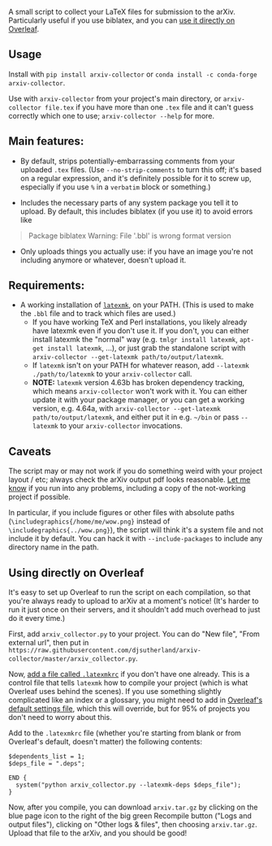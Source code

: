 A small script to collect your LaTeX files for submission to the arXiv. Particularly useful if you use biblatex, and you can [use it directly on Overleaf](#using-directly-on-overleaf).

## Usage

Install with `pip install arxiv-collector` or `conda install -c conda-forge arxiv-collector`.

Use with `arxiv-collector` from your project's main directory, or `arxiv-collector file.tex` if you have more than one `.tex` file and it can't guess correctly which one to use; `arxiv-collector --help` for more.


## Main features:

- By default, strips potentially-embarrassing comments from your uploaded `.tex` files. (Use `--no-strip-comments` to turn this off; it's based on a regular expression, and it's definitely possible for it to screw up, especially if you use `%` in a `verbatim` block or something.)

- Includes the necessary parts of any system package you tell it to upload. By default, this includes biblatex (if you use it) to avoid errors like

> Package biblatex Warning: File '<file>.bbl' is wrong format version

- Only uploads things you actually use: if you have an image you're not including anymore or whatever, doesn't upload it.


## Requirements:

- A working installation of [`latexmk`](http://personal.psu.edu/jcc8/software/latexmk/), on your PATH. (This is used to make the `.bbl` file and to track which files are used.)
  - If you have working TeX and Perl installations, you likely already have latexmk even if you don't use it. If you don't, you can either install latexmk the "normal" way (e.g. `tmlgr install latexmk`, `apt-get install latexmk`, ...), or just grab the standalone script with `arxiv-collector --get-latexmk path/to/output/latexmk`.
  - If `latexmk` isn't on your PATH for whatever reason, add `--latexmk ./path/to/latexmk` to your `arxiv-collector` call.
  - **NOTE:** `latexmk` version 4.63b has broken dependency tracking, which means `arxiv-collector` won't work with it. You can either update it with your package manager, or you can get a working version, e.g. 4.64a, with `arxiv-collector --get-latexmk path/to/output/latexmk`, and either put it in e.g. `~/bin` or pass `--latexmk` to your `arxiv-collector` invocations.


## Caveats

The script may or may not work if you do something weird with your project layout / etc; always check the arXiv output pdf looks reasonable. [Let me know](https://github.com/djsutherland/arxiv-collector/issues/new) if you run into any problems, including a copy of the not-working project if possible.

In particular, if you include figures or other files with absolute paths (`\includegraphics{/home/me/wow.png}` instead of `\includegraphics{../wow.png}`), the script will think it's a system file and not include it by default. You can hack it with `--include-packages` to include any directory name in the path.


## Using directly on Overleaf

It's easy to set up Overleaf to run the script on each compilation, so that you're always ready to upload to arXiv at a moment's notice! (It's harder to run it just once on their servers, and it shouldn't add much overhead to just do it every time.)

First, add `arxiv_collector.py` to your project. You can do "New file", "From external url", then put in `https://raw.githubusercontent.com/djsutherland/arxiv-collector/master/arxiv_collector.py`.

Now, [add a file called `.latexmkrc`](https://www.overleaf.com/learn/latex/Articles%2FHow_to_use_latexmkrc_with_Overleaf:_examples_and_techniques) if you don't have one already. This is a control file that tells `latexmk` how to compile your project (which is what Overleaf uses behind the scenes). If you use something slightly complicated like an index or a glossary, you might need to add in [Overleaf's default settings file](https://www.overleaf.com/learn/how-to/How_does_Overleaf_compile_my_project%3F), which this will override, but for 95% of projects you don't need to worry about this.

Add to the `.latexmkrc` file (whether you're starting from blank or from Overleaf's default, doesn't matter) the following contents:
```
$dependents_list = 1;
$deps_file = ".deps";

END {
  system("python arxiv_collector.py --latexmk-deps $deps_file");
}
```

Now, after you compile, you can download `arxiv.tar.gz` by clicking on the blue page icon to the right of the big green Recompile button ("Logs and output files"), clicking on "Other logs & files", then choosing `arxiv.tar.gz`. Upload that file to the arXiv, and you should be good!
